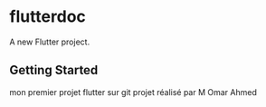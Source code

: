 # flutterdoc

A new Flutter project.

## Getting Started

mon premier projet flutter sur git 
projet réalisé par M Omar Ahmed
